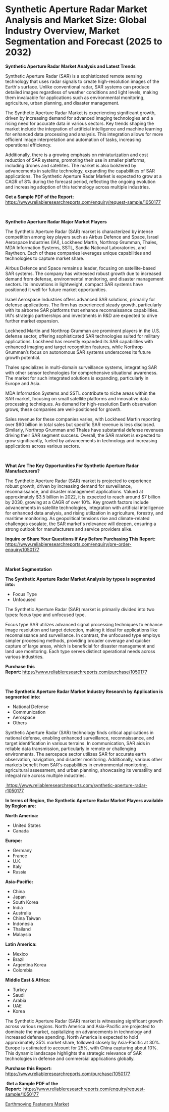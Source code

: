 <p><h1>Synthetic Aperture Radar Market Analysis and Market Size: Global Industry Overview, Market Segmentation and Forecast (2025 to 2032)</h1></p><p><strong>Synthetic Aperture Radar Market Analysis and Latest Trends</strong></p>
<p><p>Synthetic Aperture Radar (SAR) is a sophisticated remote sensing technology that uses radar signals to create high-resolution images of the Earth's surface. Unlike conventional radar, SAR systems can produce detailed images regardless of weather conditions and light levels, making them invaluable for applications such as environmental monitoring, agriculture, urban planning, and disaster management.</p><p>The Synthetic Aperture Radar Market is experiencing significant growth, driven by increasing demand for advanced imaging technologies and a rising need for accurate data in various sectors. Key trends shaping the market include the integration of artificial intelligence and machine learning for enhanced data processing and analysis. This integration allows for more efficient image interpretation and automation of tasks, increasing operational efficiency.</p><p>Additionally, there is a growing emphasis on miniaturization and cost reduction of SAR systems, promoting their use in smaller platforms, including drones and satellites. The market is also bolstered by advancements in satellite technology, expanding the capabilities of SAR applications. The Synthetic Aperture Radar Market is expected to grow at a CAGR of 8% during the forecast period, reflecting the ongoing evolution and increasing adoption of this technology across multiple industries.</p></p>
<p><strong>Get a Sample PDF of the Report:&nbsp;</strong> <a href="https://www.reliableresearchreports.com/enquiry/request-sample/1050177?utm_campaign=2480&utm_medium=2&utm_source=Github&utm_content=ia&utm_term=21022025&utm_id=synthetic-aperture-radar">https://www.reliableresearchreports.com/enquiry/request-sample/1050177</a></p>
<p>&nbsp;</p>
<p><strong>Synthetic Aperture Radar Major Market Players</strong></p>
<p><p>The Synthetic Aperture Radar (SAR) market is characterized by intense competition among key players such as Airbus Defence and Space, Israel Aerospace Industries (IAI), Lockheed Martin, Northrop Grumman, Thales, MDA Information Systems, SSTL, Sandia National Laboratories, and Raytheon. Each of these companies leverages unique capabilities and technologies to capture market share.</p><p>Airbus Defence and Space remains a leader, focusing on satellite-based SAR systems. The company has witnessed robust growth due to increased demand from defense, environmental monitoring, and disaster management sectors. Its innovations in lightweight, compact SAR systems have positioned it well for future market opportunities.</p><p>Israel Aerospace Industries offers advanced SAR solutions, primarily for defense applications. The firm has experienced steady growth, particularly with its airborne SAR platforms that enhance reconnaissance capabilities. IAI's strategic partnerships and investments in R&D are expected to drive further market expansion.</p><p>Lockheed Martin and Northrop Grumman are prominent players in the U.S. defense sector, offering sophisticated SAR technologies suited for military applications. Lockheed has recently expanded its SAR capabilities with enhanced imaging and target recognition features, while Northrop Grumman’s focus on autonomous SAR systems underscores its future growth potential.</p><p>Thales specializes in multi-domain surveillance systems, integrating SAR with other sensor technologies for comprehensive situational awareness. The market for such integrated solutions is expanding, particularly in Europe and Asia.</p><p>MDA Information Systems and SSTL contribute to niche areas within the SAR market, focusing on small satellite platforms and innovative data processing techniques. As demand for high-resolution Earth observation grows, these companies are well-positioned for growth.</p><p>Sales revenue for these companies varies, with Lockheed Martin reporting over $60 billion in total sales but specific SAR revenue is less disclosed. Similarly, Northrop Grumman and Thales have substantial defense revenues driving their SAR segment success. Overall, the SAR market is expected to grow significantly, fueled by advancements in technology and increasing applications across various sectors.</p></p>
<p>&nbsp;</p>
<p><strong>What Are The Key Opportunities For Synthetic Aperture Radar Manufacturers?</strong></p>
<p><p>The Synthetic Aperture Radar (SAR) market is projected to experience robust growth, driven by increasing demand for surveillance, reconnaissance, and disaster management applications. Valued at approximately $3.5 billion in 2022, it is expected to reach around $7 billion by 2030, growing at a CAGR of over 10%. Key growth factors include advancements in satellite technologies, integration with artificial intelligence for enhanced data analysis, and rising utilization in agriculture, forestry, and maritime monitoring. As geopolitical tensions rise and climate-related challenges escalate, the SAR market's relevance will deepen, ensuring a strong outlook for manufacturers and service providers alike.</p></p>
<p><strong>Inquire or Share Your Questions If Any Before Purchasing This Report:</strong> <a href="https://www.reliableresearchreports.com/enquiry/pre-order-enquiry/1050177?utm_campaign=2480&utm_medium=2&utm_source=Github&utm_content=ia&utm_term=21022025&utm_id=synthetic-aperture-radar">https://www.reliableresearchreports.com/enquiry/pre-order-enquiry/1050177</a></p>
<p>&nbsp;</p>
<p><strong>Market Segmentation</strong></p>
<p><strong>The Synthetic Aperture Radar Market Analysis by types is segmented into:</strong></p>
<p><ul><li>Focus Type</li><li>Unfocused</li></ul></p>
<p><p>The Synthetic Aperture Radar (SAR) market is primarily divided into two types: focus type and unfocused type. </p><p>Focus type SAR utilizes advanced signal processing techniques to enhance image resolution and target detection, making it ideal for applications like reconnaissance and surveillance. In contrast, the unfocused type employs simpler processing methods, providing broader coverage and quicker capture of large areas, which is beneficial for disaster management and land use monitoring. Each type serves distinct operational needs across various industries.</p></p>
<p><strong>Purchase this Report:&nbsp;</strong><a href="https://www.reliableresearchreports.com/purchase/1050177?utm_campaign=2480&utm_medium=2&utm_source=Github&utm_content=ia&utm_term=21022025&utm_id=synthetic-aperture-radar">https://www.reliableresearchreports.com/purchase/1050177</a></p>
<p>&nbsp;</p>
<p><strong>The Synthetic Aperture Radar Market Industry Research by Application is segmented into:</strong></p>
<p><ul><li>National Defense</li><li>Communication</li><li>Aerospace</li><li>Others</li></ul></p>
<p><p>Synthetic Aperture Radar (SAR) technology finds critical applications in national defense, enabling enhanced surveillance, reconnaissance, and target identification in various terrains. In communication, SAR aids in reliable data transmission, particularly in remote or challenging environments. The aerospace sector utilizes SAR for accurate earth observation, navigation, and disaster monitoring. Additionally, various other markets benefit from SAR's capabilities in environmental monitoring, agricultural assessment, and urban planning, showcasing its versatility and integral role across multiple industries.</p></p>
<p><a href="https://www.reliableresearchreports.com/synthetic-aperture-radar-r1050177?utm_campaign=2480&utm_medium=2&utm_source=Github&utm_content=ia&utm_term=21022025&utm_id=synthetic-aperture-radar">&nbsp;https://www.reliableresearchreports.com/synthetic-aperture-radar-r1050177</a></p>
<p><strong>In terms of Region, the Synthetic Aperture Radar Market Players available by Region are:</strong></p>
<p>
    <p> <strong> North America: </strong>
        <ul>
            <li>United States</li>
            <li>Canada</li>
        </ul>
        </p> 
    <p> <strong> Europe: </strong>
        <ul>
            <li>Germany</li>
            <li>France</li>
            <li>U.K.</li>
            <li>Italy</li>
            <li>Russia</li>
        </ul>
        </p> 
    <p> <strong> Asia-Pacific: </strong>
        <ul>
            <li>China</li>
            <li>Japan</li>
            <li>South Korea</li>
            <li>India</li>
            <li>Australia</li>
            <li>China Taiwan</li>
            <li>Indonesia</li>
            <li>Thailand</li>
            <li>Malaysia</li>
        </ul>
        </p> 
    <p> <strong> Latin America: </strong>
        <ul>
            <li>Mexico</li>
            <li>Brazil</li>
            <li>Argentina Korea</li>
            <li>Colombia</li>
        </ul>
        </p> 
    <p> <strong> Middle East & Africa: </strong>
        <ul>
            <li>Turkey</li>
            <li>Saudi</li>
            <li>Arabia</li>
            <li>UAE</li>
            <li>Korea</li>
        </ul>
    </p>
    </p>
<p><p>The Synthetic Aperture Radar (SAR) market is witnessing significant growth across various regions. North America and Asia-Pacific are projected to dominate the market, capitalizing on advancements in technology and increased defense spending. North America is expected to hold approximately 35% market share, followed closely by Asia-Pacific at 30%. Europe is estimated to account for 25%, with China capturing about 10%. This dynamic landscape highlights the strategic relevance of SAR technologies in defense and commercial applications globally.</p></p>
<p><strong>Purchase this Report: </strong><a href="https://www.reliableresearchreports.com/purchase/1050177?utm_campaign=2480&utm_medium=2&utm_source=Github&utm_content=ia&utm_term=21022025&utm_id=synthetic-aperture-radar">https://www.reliableresearchreports.com/purchase/1050177</a></p>
<p>&nbsp;<strong>Get a Sample PDF of the Report:&nbsp;&nbsp;</strong><a href="https://www.reliableresearchreports.com/enquiry/request-sample/1050177?utm_campaign=2480&utm_medium=2&utm_source=Github&utm_content=ia&utm_term=21022025&utm_id=synthetic-aperture-radar">https://www.reliableresearchreports.com/enquiry/request-sample/1050177</a></p>
<p><strong></strong></p>
<p><p><a href="https://github.com/pelahotayabe/Market-Research-Report-List-1/blob/main/earthmoving-fasteners-market.md?utm_campaign=2480&utm_medium=2&utm_source=Github&utm_content=ia&utm_term=21022025&utm_id=synthetic-aperture-radar">Earthmoving Fasteners Market</a></p></p>